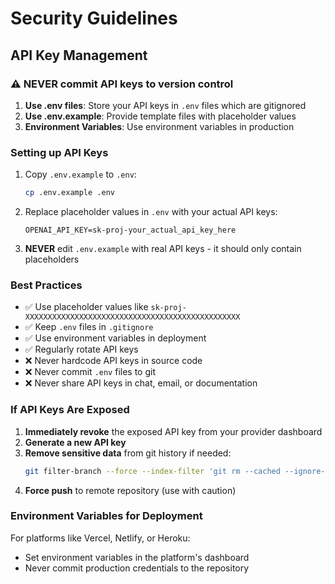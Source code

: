 # Security Guidelines

## API Key Management

### ⚠️ NEVER commit API keys to version control

1. **Use .env files**: Store your API keys in `.env` files which are gitignored
2. **Use .env.example**: Provide template files with placeholder values
3. **Environment Variables**: Use environment variables in production

### Setting up API Keys

1. Copy `.env.example` to `.env`:
   ```bash
   cp .env.example .env
   ```

2. Replace placeholder values in `.env` with your actual API keys:
   ```
   OPENAI_API_KEY=sk-proj-your_actual_api_key_here
   ```

3. **NEVER** edit `.env.example` with real API keys - it should only contain placeholders

### Best Practices

- ✅ Use placeholder values like `sk-proj-XXXXXXXXXXXXXXXXXXXXXXXXXXXXXXXXXXXXXXXXXXXXXXXX`
- ✅ Keep `.env` files in `.gitignore`
- ✅ Use environment variables in deployment
- ✅ Regularly rotate API keys
- ❌ Never hardcode API keys in source code
- ❌ Never commit `.env` files to git
- ❌ Never share API keys in chat, email, or documentation

### If API Keys Are Exposed

1. **Immediately revoke** the exposed API key from your provider dashboard
2. **Generate a new API key**
3. **Remove sensitive data** from git history if needed:
   ```bash
   git filter-branch --force --index-filter 'git rm --cached --ignore-unmatch .env' --prune-empty --tag-name-filter cat -- --all
   ```
4. **Force push** to remote repository (use with caution)

### Environment Variables for Deployment

For platforms like Vercel, Netlify, or Heroku:
- Set environment variables in the platform's dashboard
- Never commit production credentials to the repository
